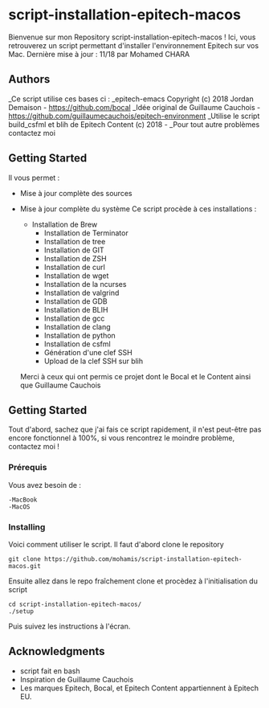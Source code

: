 # script-installation-epitech-macos
Bienvenue sur mon Repository script-installation-epitech-macos !
Ici, vous retrouverez un script permettant d'installer l'environnement Epitech sur vos Mac.
Dernière mise à jour : 11/18 par Mohamed CHARA

## Authors
_Ce script utilise ces bases ci :
_epitech-emacs Copyright (c) 2018 Jordan Demaison - https://github.com/bocal
_Idée original de Guillaume Cauchois - https://github.com/guillaumecauchois/epitech-environment
_Utilise le script build_csfml et blih de Epitech Content (c) 2018 - 
_Pour tout autre problèmes contactez moi 

## Getting Started
Il vous permet :
- Mise à jour complète des sources
- Mise à jour complète du système
Ce script procède à ces installations :
    - Installation de Brew
	  - Installation de Terminator 
	  - Installation de tree 
	  - Installation de GIT 
	  - Installation de ZSH 
	  - Installation de curl 
	  - Installation de wget 
	  - Installation de la ncurses 
	  - Installation de valgrind 
	  - Installation de GDB 
	  - Installation de BLIH 
	  - Installation de gcc 
	  - Installation de clang 
	  - Installation de python 
	  - Installation de csfml
	  - Génération d'une clef SSH 
	  - Upload de la clef SSH sur blih 
    
    Merci à ceux qui ont permis ce projet dont le Bocal et le Content ainsi que Guillaume Cauchois
## Getting Started

Tout d'abord, sachez que j'ai fais ce script rapidement, il n'est peut-être pas encore fonctionnel à 100%, si vous rencontrez le moindre problème, contactez moi !
### Prérequis

Vous avez besoin de :
```
-MacBook
-MacOS
```

### Installing

Voici comment utiliser le script.
Il faut d'abord clone le repository

```
git clone https://github.com/mohamis/script-installation-epitech-macos.git
```

Ensuite allez dans le repo fraîchement clone et procèdez à l'initialisation du script

```
cd script-installation-epitech-macos/
./setup
```

Puis suivez les instructions à l'écran.

## Acknowledgments

* script fait en bash
* Inspiration de Guillaume Cauchois
* Les marques Epitech, Bocal, et Epitech Content appartiennent à Epitech EU.

